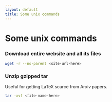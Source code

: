```yaml
---
layout: default 
title: Some unix commands
---
```


# Some unix commands

### Download entire website and all its files

```bash
wget -r --no-parent <site-url-here>
```

### Unzip gzipped tar

Useful for getting LaTeX source from Arxiv papers. 

```bash
tar -xvf <file-name-here>
```
